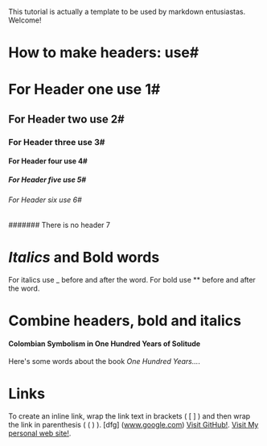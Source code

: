 This tutorial is actually a template to be used by markdown entusiastas. 
Welcome!

# How to make headers: use#

# For Header one use 1#
## For Header two use 2#
### For Header three use 3#
#### For Header four use 4#
##### For Header five use 5#
###### For Header six use 6#
####### There is no header 7

# _Italics_ and Bold words
For italics use _ before and after the word.
For bold use ** before and after the word.

# Combine headers, bold and italics
#### Colombian Symbolism in One Hundred Years of Solitude
Here's some words about the book _One Hundred Years..._.

# Links
To create an inline link, wrap the link text in brackets ( [ ] ) and then wrap the link in parenthesis ( ( ) ).
[dfg] (www.google.com)
[Visit GitHub!](www.github.com).
[Visit My personal web site!](www.diegomoya.me).

